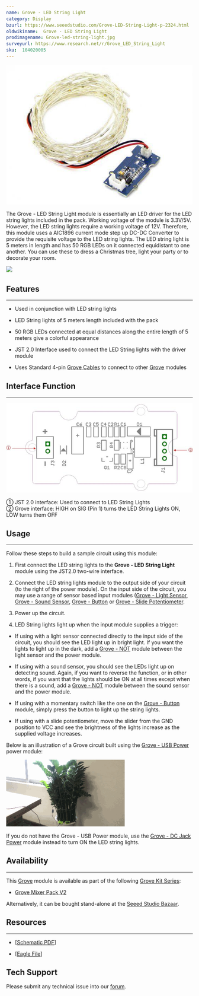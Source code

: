 ```yaml
---
name: Grove - LED String Light
category: Display
bzurl: https://www.seeedstudio.com/Grove-LED-String-Light-p-2324.html
oldwikiname:  Grove - LED String Light
prodimagename: Grove-led-string-light.jpg
surveyurl: https://www.research.net/r/Grove_LED_String_Light
sku:  104020005
---
```


![](https://github.com/SeeedDocument/Grove-LED_String_Light/raw/master/img/Grove-led-string-light.jpg)

The Grove - LED String Light module is essentially an LED driver for the LED string lights included in the pack. Working voltage of the module is 3.3V/5V. However, the LED string lights require a working voltage of 12V. Therefore, this module uses a AIC1896 current mode step up DC-DC Converter to provide the requisite voltage to the LED string lights. The LED string light is 5 meters in length and has 50 RGB LEDs on it connected equidistant to one another. You can use these to dress a Christmas tree, light your party or to decorate your room.

[![](https://github.com/SeeedDocument/Seeed-WiKi/raw/master/docs/images/300px-Get_One_Now_Banner-ragular.png)](https://www.seeedstudio.com/Grove-LED-String-Light-p-2324.html)

##  Features
---
*   Used in conjunction with LED string lights

*   LED String lights of 5 meters length included with the pack

*   50 RGB LEDs connected at equal distances along the entire length of 5 meters give a colorful appearance

*   JST 2.0 Interface used to connect the LED String lights with the driver module

*   Uses Standard 4-pin [Grove Cables](/Grove_System/#grove-cables) to connect to other [Grove](/Grove_System/) modules

##  Interface Function
---
![](https://github.com/SeeedDocument/Grove-LED_String_Light/raw/master/img/LED_String_Light.jpg)

<dl><dt>① JST 2.0 interface: Used to connect to LED String Lights

</dt><dt>② Grove interface: HIGH on SIG (Pin 1) turns the LED String Lights ON, LOW turns them OFF
</dt></dl>

##  Usage
---
Follow these steps to build a sample circuit using this module:

1.  First connect the LED string lights to the **Grove - LED String Light** module using the JST2.0 two-wire interface.

2.  Connect the LED string lights module to the output side of your circuit (to the right of the power module). On the input side of the circuit, you may use a range of sensor based input modules ([Grove - Light Sensor](/Grove-Light_Sensor/), [Grove - Sound Sensor](/Grove-Sound_Sensor/), [Grove - Button](/Grove-Button/) or [Grove - Slide Potentiometer](/Grove-Slide_Potentiometer/).

3.  Power up the circuit.

4.  LED String lights light up when the input module supplies a trigger:


*   If using with a light sensor connected directly to the input side of the circuit, you should see the LED light up in bright light. If you want the lights to light up in the dark, add a [Grove - NOT](/Grove-NOT "Grove - NOT") module between the light sensor and the power module.

*   If using with a sound sensor, you should see the LEDs light up on detecting sound. Again, if you want to reverse the function, or in other words, if you want that the lights should be ON at all times except when there is a sound, add a [Grove - NOT](/Grove-NOT "Grove - NOT") module between the sound sensor and the power module.

*   If using with a momentary switch like the one on the [Grove - Button](/Grove-Button/) module, simply press the button to light up the string lights.

*   If using with a slide potentiometer, move the slider from the GND position to VCC and see the brightness of the lights increase as the supplied voltage increases.
</dd></dl>
</dd></dl>
</dd></dl>

Below is an illustration of a Grove circuit built using the [Grove - USB Power](/Grove-Mixer_Pack_V2 "Grove - Mixer Pack") power module:

![](https://github.com/SeeedDocument/Grove-LED_String_Light/raw/master/img/LED_String_Light_Photo.gif)

If you do not have the Grove - USB Power module, use the [Grove - DC Jack Power](/Grove-DC_Jack_Power "Grove - DC Jack Power") module instead to turn ON the LED string lights.

##  Availability
---
This [Grove](/Grove_System/) module is available as part of the following [Grove Kit Series](/Grove_System/#grove-starter-kit):

*   [Grove Mixer Pack V2](/Grove-Mixer_Pack_V2 "GROVE MIXER PACK V2")

Alternatively, it can be bought stand-alone at the [Seeed Studio Bazaar](http://www.seeedstudio.com/depot/Grove-LED-String-Light-p-1821.html).

##  Resources
---
*   [[Schematic PDF](https://github.com/SeeedDocument/Grove-LED_String_Light/raw/master/res/Grove-LED_String_Light.pdf)]

*   [[Eagle File](https://github.com/SeeedDocument/Grove-LED_String_Light/raw/master/res/Grove-LED_String_Light.zip)]

## Tech Support
Please submit any technical issue into our [forum](http://forum.seeedstudio.com/). 